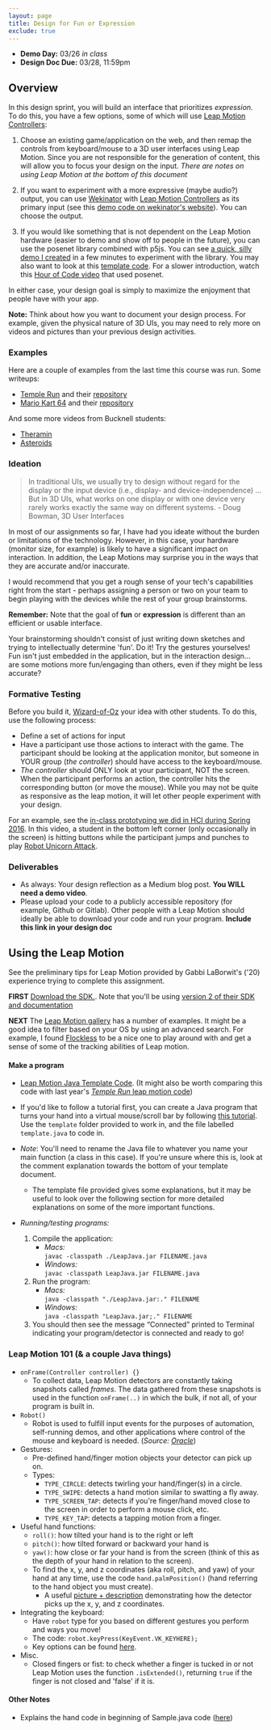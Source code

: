 ```yaml
---
layout: page
title: Design for Fun or Expression
exclude: true
---
```


- **Demo Day:** 03/26 _in class_
- **Design Doc Due:** 03/28, 11:59pm

## Overview
In this design sprint, you will build an interface that prioritizes _expression_. To do this, you have a few options, some of which will use [Leap Motion Controllers](https://www.leapmotion.com/):

1. Choose an existing game/application on the web, and then remap the controls from keyboard/mouse to a 3D user interfaces using Leap Motion. Since you are not responsible for the generation of content, this will allow you to focus your design on the input. _There are notes on using Leap Motion at the bottom of this document_

2. If you want to experiment with a more expressive (maybe audio?) output, you can use [Wekinator](http://www.wekinator.org/) with [Leap Motion Controllers](https://www.leapmotion.com/) as its primary input (see this [demo code on wekinator's website](http://www.wekinator.org/examples/#Leap_Motion_hardware_sensor)). You can choose the output.

3. If you would like something that is not dependent on the Leap Motion hardware (easier to demo and show off to people in the future), you can use the posenet library combined with p5js. You can see [a quick, silly demo I created](https://editor.p5js.org/evanpeck/sketches/SJmcoWcpm) in a few minutes to experiment with the library. You may also want to look at this [template code](https://ml5js.org/docs/posenet-webcam). For a slower introduction, watch this [Hour of Code video](https://www.youtube.com/watch?v=EA3-k9mnLHs) that used posenet.

In either case, your design goal is simply to maximize the enjoyment that people have with your app.  

**Note:** Think about how you want to document your design process. For example, given the physical nature of 3D UIs, you may need to rely more on videos and pictures than your previous design activities.

### Examples
Here are a couple of examples from the last time this course was run. Some writeups:
- [Temple Run](https://medium.com/bucknell-hci/turning-hand-gestures-into-game-controls-temple-run-2-0-2229930a639d) and their [repository](https://github.com/pjo006/LeapMotion)
- [Mario Kart 64](https://medium.com/bucknell-hci/a-nostalgic-design-for-fun-mario-kart-64-52cb91a57bf3) and their [repository](https://github.com/BenMatase/DesignForFun)

And some more videos from Bucknell students:
- [Theramin](https://www.youtube.com/watch?time_continue=19&v=CC9RBx1hKwc)
- [Asteroids](https://www.youtube.com/watch?v=xq6dbutzlDs)

### Ideation

> In traditional UIs, we usually try to design without regard for the display or the input device (i.e., display- and device-independence) ... But in 3D UIs, what works on one display or with one device very rarely works exactly the same way on different systems. - Doug Bowman, 3D User Interfaces

In most of our assignments so far, I have had you ideate without the burden or limitations of the technology. However, in this case, your hardware (monitor size, for example) is likely to have a significant impact on interaction. In addition, the Leap Motions may surprise you in the ways that they are accurate and/or inaccurate.

I would recommend that you get a rough sense of your tech's capabilities right from the start - perhaps assigning a person or two on your team to begin playing with the devices while the rest of your group brainstorms.

**Remember:** Note that the goal of **fun** or **expression** is different than an efficient or usable interface.

Your brainstorming shouldn't consist of just writing down sketches and trying to intellectually determine 'fun'. Do it! Try the gestures yourselves! Fun isn't just embedded in the application, but in the interaction design... are some motions more fun/engaging than others, even if they might be less accurate?

### Formative Testing
Before you build it, [Wizard-of-Oz](http://www.usabilitynet.org/tools/wizard.htm) your idea with other students. To do this, use the following process:
- Define a set of actions for input
- Have a participant use those actions to interact with the game. The participant should be looking at the application monitor, but someone in YOUR group (_the controller_) should have access to the keyboard/mouse.
- _The controller_ should ONLY look at your participant, NOT the screen. When the participant performs an action, the controller hits the corresponding button (or move the mouse). While you may not be quite as responsive as the leap motion, it will let other people experiment with your design.

For an example, see the [in-class prototyping we did in HCI during Spring 2016](https://drive.google.com/open?id=0B9wW7gtF6dvRa3M1ZUVhTGMtMnc). In this video, a student in the bottom left corner (only occasionally in the screen) is hitting buttons while the participant jumps and punches to play [Robot Unicorn Attack](http://www.adultswim.com/games/web/robot-unicorn-attack).


### Deliverables
- As always: Your design reflection as a Medium blog post. **You WILL need a demo video**.
- Please upload your code to a publicly accessible repository (for example, Github or Gitlab). Other people with a Leap Motion should ideally be able to download your code and run your program. **Include this link in your design doc**



## Using the Leap Motion
See the preliminary tips for Leap Motion provided by Gabbi LaBorwit's ('20) experience trying to complete this assignment.

**FIRST** [Download the SDK.](https://developer.leapmotion.com/sdk/v2). Note that you'll be using [version 2 of their SDK and documentation](https://developer-archive.leapmotion.com/documentation/v2/java/index.html)

**NEXT** The [Leap Motion gallery](https://gallery.leapmotion.com/) has a number of examples. It might be a good idea to filter based on your OS by using an advanced search. For example, I found  [Flockless](https://gallery.leapmotion.com/flocking/) to be a nice one to play around with and get a sense of some of the tracking abilities of Leap motion.


#### Make a program

- [Leap Motion Java Template Code](https://drive.google.com/open?id=0B9wW7gtF6dvRZ0pyVEVzdnE5UFk). (It might also be worth comparing this code with last year's [_Temple Run_ leap motion code](https://github.com/pjo006/LeapMotion))

- If you'd like to follow a tutorial first, you can create a Java program that turns your hand into a virtual mouse/scroll bar by following
 [this tutorial](https://www.youtube.com/watch?v=ucttSu-XPb8&list=PLgTGpidiW0iQGk-zYzmcDw6XtEMYh69j4&index=11). Use the `template` folder provided to work in, and the file labelled `template.java` to code in.

- *Note*: You'll need to rename the Java file to whatever you name your main function (a class in this case). If you're unsure where this is, look at the comment explanation towards the bottom of your template document.
    - The template file provided gives some explanations, but it may be useful to look over the following section for more detailed explanations on some of the more important functions.

- *Running/testing programs:*  
    1. Compile the application:
          - *Macs:*  
          `javac -classpath ./LeapJava.jar FILENAME.java`
          - *Windows:*  
          `javac -classpath LeapJava.jar FILENAME.java`
    2. Run the program:
          - *Macs:*  
          `java -classpath "./LeapJava.jar:." FILENAME`
          - *Windows:*  
          `java -classpath "LeapJava.jar;." FILENAME`
    3. You should then see the message “Connected” printed to Terminal indicating your program/detector is connected and ready to go!


### __Leap Motion 101__ (& a couple Java things)
  - `onFrame(Controller controller) {}`
    - To collect data, Leap Motion detectors are constantly taking snapshots called *frames*. The data gathered from these snapshots is used in the function `onFrame(..)` in which the bulk, if not all, of your program is built in.
  - `Robot()`
    - Robot is used to fulfill input events for the purposes of automation, self-running demos, and other applications where control of the mouse and keyboard is needed. (*Source: [Oracle](https://docs.oracle.com/javase/7/docs/api/java/awt/Robot.html)*)
  - Gestures:
    - Pre-defined hand/finger motion objects your detector can pick up on.
    - Types:
      - `TYPE_CIRCLE`: detects twirling your hand/finger(s) in a circle.
      - `TYPE_SWIPE`: detects a hand motion similar to swatting a fly away.
      - `TYPE_SCREEN_TAP`: detects if you're finger/hand moved close to the screen in order to perform a mouse click, etc.
      - `TYPE_KEY_TAP`: detects a tapping motion from a finger.
  - Useful hand functions:
    - `roll()`: how tilted your hand is to the right or left
    - `pitch()`: how tilted forward or backward your hand is
    - `yaw()`: how close or far your hand is from the screen (think of this as the depth of your hand in relation to the screen).
    - To find the x, y, and z coordinates (aka roll, pitch, and yaw) of your hand at any time, use the code `hand.palmPosition()` (hand referring to the hand object you must create).
      - A useful [picture + description](https://developer.leapmotion.com/documentation/java/api/Leap.Vector.html#javaclasscom_1_1leapmotion_1_1leap_1_1_vector) demonstrating how the detector picks up the x, y, and z coordinates.
  - Integrating the keyboard:
    - Have `robot` type for you based on different gestures you perform and ways you move!
    - The code: `robot.keyPress(KeyEvent.VK_KEYHERE);`
    - Key options can be found [here](https://docs.oracle.com/javase/7/docs/api/java/awt/event/KeyEvent.html).
  - Misc.
    - Closed fingers or fist: to check whether a finger is tucked in or not Leap Motion uses the function `.isExtended()`, returning `true` if the finger is not closed and 'false' if it is.



#### Other Notes
 - Explains the hand code in beginning of Sample.java code ([here](https://www.youtube.com/watch?v=RsYLRekb9e0&list=PLgTGpidiW0iQGk-zYzmcDw6XtEMYh69j4&index=4))
